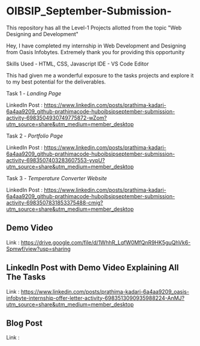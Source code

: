 # OIBSIP_September-Submission-

This repository has all the Level-1 Projects allotted from the topic "Web Designing and Development"

Hey, I have completed my internship in Web Development and Designing from Oasis Infobytes. Extremely thank you for providing this opportunity

Skills Used - HTML, CSS, Javascript
IDE - VS Code Editor 

This had given me a wonderful exposure to the tasks projects and explore it to my best potential for the deliverables.

Task 1 - *Landing Page*

LinkedIn Post : https://www.linkedin.com/posts/prathima-kadari-6a4aa9209_github-prathimacode-huboibsipseptember-submission-activity-6983504930749775872-wZom?utm_source=share&utm_medium=member_desktop

Task 2 - *Portfolio Page*

LinkedIn Post : https://www.linkedin.com/posts/prathima-kadari-6a4aa9209_github-prathimacode-huboibsipseptember-submission-activity-6983507403283607553-yvpU?utm_source=share&utm_medium=member_desktop

Task 3 - *Temperature Converter Website*

LinkedIn Post : https://www.linkedin.com/posts/prathima-kadari-6a4aa9209_github-prathimacode-huboibsipseptember-submission-activity-6983507831853375488-cmig?utm_source=share&utm_medium=member_desktop

## Demo Video

Link : https://drive.google.com/file/d/1WhhR_LqfW0MfQnR9HK5guQhVk6-Spmwf/view?usp=sharing

## LinkedIn Post with Demo Video Explaining All The Tasks

Link : https://www.linkedin.com/posts/prathima-kadari-6a4aa9209_oasis-infobyte-internship-offer-letter-activity-6983513090935988224-AnMJ?utm_source=share&utm_medium=member_desktop

## Blog Post 

Link : 
